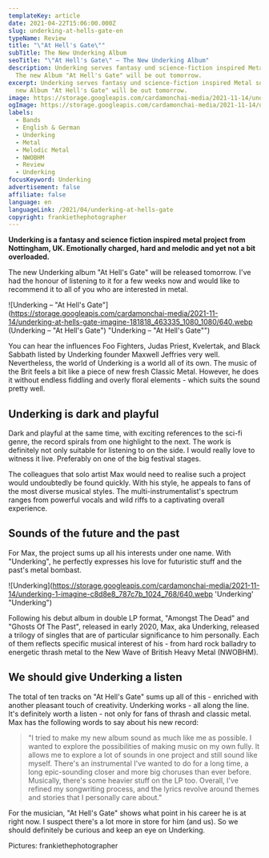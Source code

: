 ```yaml
---
templateKey: article
date: 2021-04-22T15:06:00.000Z
slug: underking-at-hells-gate-en
typeName: Review
title: "\"At Hell's Gate\""
subTitle: The New Underking Album
seoTitle: "\"At Hell's Gate\" – The New Underking Album"
description: Underking serves fantasy und science-fiction inspired Metal sound.
  The new Album "At Hell's Gate" will be out tomorrow.
excerpt: Underking serves fantasy und science-fiction inspired Metal sound. The
  new Album "At Hell's Gate" will be out tomorrow.
image: https://storage.googleapis.com/cardamonchai-media/2021-11-14/underking-2-imagine-080808_392d2d_1024_768/640.webp
ogImage: https://storage.googleapis.com/cardamonchai-media/2021-11-14/underking-fb-imagine-181818_433232_1200_628/640.webp
labels:
  - Bands
  - English & German
  - Underking
  - Metal
  - Melodic Metal
  - NWOBHM
  - Review
  - Underking
focusKeyword: Underking
advertisement: false
affiliate: false
language: en
languageLink: /2021/04/underking-at-hells-gate
copyright: frankiethephotographer
---
```


**Underking is a fantasy and science fiction inspired metal project from Nottingham, UK. Emotionally charged, hard and melodic and yet not a bit overloaded.**

The new Underking album "At Hell's Gate" will be released tomorrow. I've had the honour of listening to it for a few weeks now and would like to recommend it to all of you who are interested in metal.

![Underking – "At Hell's Gate"](https://storage.googleapis.com/cardamonchai-media/2021-11-14/underking-at-hells-gate-imagine-181818_463335_1080_1080/640.webp (Underking – "At Hell's Gate") "Underking – \"At Hell's Gate\"")

You can hear the influences Foo Fighters, Judas Priest, Kvelertak, and Black Sabbath listed by Underking founder Maxwell Jeffries very well. Nevertheless, the world of Underking is a world all of its own. The music of the Brit feels a bit like a piece of new fresh Classic Metal. However, he does it without endless fiddling and overly floral elements - which suits the sound pretty well.

## Underking is dark and playful

Dark and playful at the same time, with exciting references to the sci-fi genre, the record spirals from one highlight to the next. The work is definitely not only suitable for listening to on the side. I would really love to witness it live. Preferably on one of the big festival stages.

The colleagues that solo artist Max would need to realise such a project would undoubtedly be found quickly. With his style, he appeals to fans of the most diverse musical styles. The multi-instrumentalist's spectrum ranges from powerful vocals and wild riffs to a captivating overall experience.

## Sounds of the future and the past

For Max, the project sums up all his interests under one name. With "Underking", he perfectly expresses his love for futuristic stuff and the past's metal bombast.

![Underking](https://storage.googleapis.com/cardamonchai-media/2021-11-14/underking-1-imagine-c8d8e8_787c7b_1024_768/640.webp 'Underking' "Underking")

Following his debut album in double LP format, "Amongst The Dead" and "Ghosts Of The Past", released in early 2020, Max, aka Underking, released a trilogy of singles that are of particular significance to him personally. Each of them reflects specific musical interest of his - from hard rock balladry to energetic thrash metal to the New Wave of British Heavy Metal (NWOBHM).

## We should give Underking a listen

The total of ten tracks on "At Hell's Gate" sums up all of this - enriched with another pleasant touch of creativity. Underking works - all along the line. It's definitely worth a listen - not only for fans of thrash and classic metal. Max has the following words to say about his new record:

> "I tried to make my new album sound as much like me as possible. I wanted to explore the possibilities of making music on my own fully. It allows me to explore a lot of sounds in one project and still sound like myself. There's an instrumental I've wanted to do for a long time, a long epic-sounding closer and more big choruses than ever before. Musically, there's some heavier stuff on the LP too. Overall, I've refined my songwriting process, and the lyrics revolve around themes and stories that I personally care about."

For the musician, "At Hell's Gate" shows what point in his career he is at right now. I suspect there's a lot more in store for him (and us). So we should definitely be curious and keep an eye on Underking.

<YouTube id="Cc1PMlfFsxI" />

Pictures: frankiethephotographer